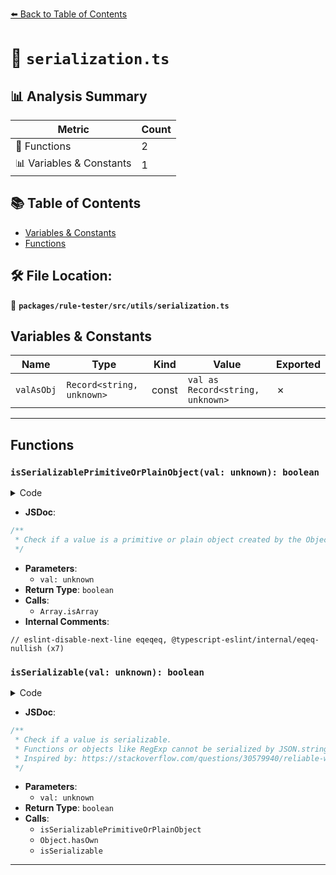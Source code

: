 [⬅️ Back to Table of Contents](../../../../index.md)

# 📄 `serialization.ts`

## 📊 Analysis Summary

| Metric | Count |
|--------|-------|
| 🔧 Functions | 2 |
| 📊 Variables & Constants | 1 |

## 📚 Table of Contents

- [Variables & Constants](#variables-constants)
- [Functions](#functions)

## 🛠️ File Location:
📂 **`packages/rule-tester/src/utils/serialization.ts`**

## Variables & Constants

| Name | Type | Kind | Value | Exported |
|------|------|------|-------|----------|
| `valAsObj` | `Record<string, unknown>` | const | `val as Record<string, unknown>` | ✗ |


---

## Functions

### `isSerializablePrimitiveOrPlainObject(val: unknown): boolean`

<details><summary>Code</summary>

```ts
function isSerializablePrimitiveOrPlainObject(val: unknown): boolean {
  return (
    // eslint-disable-next-line eqeqeq, @typescript-eslint/internal/eqeq-nullish
    val === null ||
    typeof val === 'string' ||
    typeof val === 'boolean' ||
    typeof val === 'number' ||
    (typeof val === 'object' && val.constructor === Object) ||
    Array.isArray(val)
  );
}
```
</details>

- **JSDoc**:
```ts
/**
 * Check if a value is a primitive or plain object created by the Object constructor.
 */
```

- **Parameters**:
  - `val: unknown`
- **Return Type**: `boolean`
- **Calls**:
  - `Array.isArray`
- **Internal Comments**:
```
// eslint-disable-next-line eqeqeq, @typescript-eslint/internal/eqeq-nullish (x7)
```

### `isSerializable(val: unknown): boolean`

<details><summary>Code</summary>

```ts
export function isSerializable(val: unknown): boolean {
  if (!isSerializablePrimitiveOrPlainObject(val)) {
    return false;
  }
  if (typeof val === 'object') {
    const valAsObj = val as Record<string, unknown>;
    for (const property in valAsObj) {
      if (Object.hasOwn(valAsObj, property)) {
        if (!isSerializablePrimitiveOrPlainObject(valAsObj[property])) {
          return false;
        }
        if (
          typeof valAsObj[property] === 'object' &&
          !isSerializable(valAsObj[property])
        ) {
          return false;
        }
      }
    }
  }
  return true;
}
```
</details>

- **JSDoc**:
```ts
/**
 * Check if a value is serializable.
 * Functions or objects like RegExp cannot be serialized by JSON.stringify().
 * Inspired by: https://stackoverflow.com/questions/30579940/reliable-way-to-check-if-objects-is-serializable-in-javascript
 */
```

- **Parameters**:
  - `val: unknown`
- **Return Type**: `boolean`
- **Calls**:
  - `isSerializablePrimitiveOrPlainObject`
  - `Object.hasOwn`
  - `isSerializable`

---